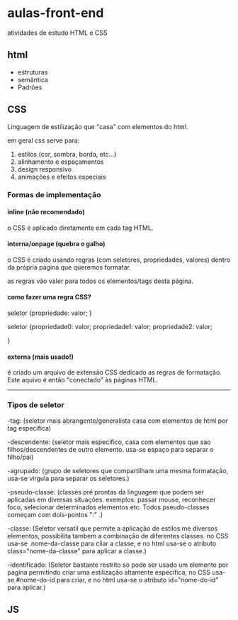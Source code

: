 # aulas-front-end

 atividades de estudo HTML e CSS

## html

- estruturas
- semântica
- Padrões

## CSS

Linguagem de estilização que "casa" com elementos do html.

em geral css serve para:

1. estilos (cor, sombra, borda, etc...)
2. alinhamento e espaçamentos
3. design responsivo
4. animações e efeitos especiais


### Formas de implementação

#### inline (não recomendado)

o CSS é aplicado diretamente em cada tag HTML.

#### interna/onpage (quebra o galho)

o CSS é criado usando regras (com seletores, propriedades, valores) dentro da própria página que queremos formatar.

as regras vão valer para todos os elementos/tags desta página.

#### como fazer uma regra CSS?

seletor {propriedade: valor; }

seletor {propriedade0: valor;
propriedade1: valor;
propriedade2: valor;

}

#### externa (mais usado!)

é criado um arquivo de extensão CSS dedicado as regras de formatação. Este aquivo é então "conectado" às páginas HTML.

---
### Tipos de seletor
-tag: (seletor mais abrangente/generalista casa com elementos de html por tag especifica)

-descendente: (seletor mais especifico, casa com elementos que sao filhos/descendentes de outro elemento. usa-se espaço para separar o filho/pai)

-agrupado: (grupo de seletores que compartilham uma mesma formatação, usa-se virgula para separar os seletores.)

-pseudo-classe: (classes pré prontas da linguagem que podem ser aplicadas em diversas situações. exemplos: passar mouse, reconhecer foco, selecionar determinados elementos etc. Todos pseudo-classes começam com dois-pontos ":" .)

-classe: (Seletor versatil que permite a aplicação de estilos me diversos elementos, possibilita tambem a combinação de diferentes classes. no CSS usa-se .nome-da-classe para cliar a classe, e no html usa-se o atributo class="nome-da-classe" para aplicar a classe.)

-identificado: (Seletor bastante restrito so pode ser usado um elemento por pagina permitindo criar uma estilização altamente especifica, no CSS usa-se #nome-do-id para criar, e no html usa-se o atributo id="nome-do-id" para aplicar.)


## JS
